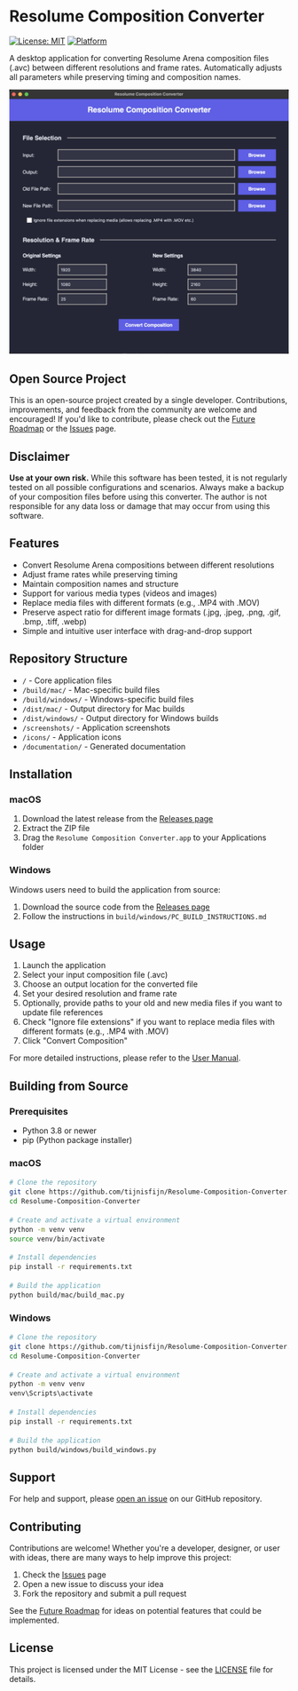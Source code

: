 # Resolume Composition Converter

[![License: MIT](https://img.shields.io/badge/License-MIT-blue.svg)](https://opensource.org/licenses/MIT)
[![Platform](https://img.shields.io/badge/platform-macOS-lightgrey.svg)](https://www.apple.com/macos)

A desktop application for converting Resolume Arena composition files (.avc) between different resolutions and frame rates. Automatically adjusts all parameters while preserving timing and composition names.

![Resolume Composition Converter](screenshots/app_screenshot.png)

## Open Source Project

This is an open-source project created by a single developer. Contributions, improvements, and feedback from the community are welcome and encouraged! If you'd like to contribute, please check out the [Future Roadmap](https://github.com/tijnisfijn/Resolume-Composition-Converter/wiki/Future-Roadmap) or the [Issues](https://github.com/tijnisfijn/Resolume-Composition-Converter/issues) page.

## Disclaimer

**Use at your own risk.** While this software has been tested, it is not regularly tested on all possible configurations and scenarios. Always make a backup of your composition files before using this converter. The author is not responsible for any data loss or damage that may occur from using this software.

## Features

- Convert Resolume Arena compositions between different resolutions
- Adjust frame rates while preserving timing
- Maintain composition names and structure
- Support for various media types (videos and images)
- Replace media files with different formats (e.g., .MP4 with .MOV)
- Preserve aspect ratio for different image formats (.jpg, .jpeg, .png, .gif, .bmp, .tiff, .webp)
- Simple and intuitive user interface with drag-and-drop support

## Repository Structure

- `/` - Core application files
- `/build/mac/` - Mac-specific build files
- `/build/windows/` - Windows-specific build files
- `/dist/mac/` - Output directory for Mac builds
- `/dist/windows/` - Output directory for Windows builds
- `/screenshots/` - Application screenshots
- `/icons/` - Application icons
- `/documentation/` - Generated documentation

## Installation

### macOS

1. Download the latest release from the [Releases page](https://github.com/tijnisfijn/Resolume-Composition-Converter/releases)
2. Extract the ZIP file
3. Drag the `Resolume Composition Converter.app` to your Applications folder

### Windows

Windows users need to build the application from source:

1. Download the source code from the [Releases page](https://github.com/tijnisfijn/Resolume-Composition-Converter/releases)
2. Follow the instructions in `build/windows/PC_BUILD_INSTRUCTIONS.md`

## Usage

1. Launch the application
2. Select your input composition file (.avc)
3. Choose an output location for the converted file
4. Set your desired resolution and frame rate
5. Optionally, provide paths to your old and new media files if you want to update file references
6. Check "Ignore file extensions" if you want to replace media files with different formats (e.g., .MP4 with .MOV)
7. Click "Convert Composition"

For more detailed instructions, please refer to the [User Manual](MANUAL.md).

## Building from Source

### Prerequisites

- Python 3.8 or newer
- pip (Python package installer)

### macOS

```bash
# Clone the repository
git clone https://github.com/tijnisfijn/Resolume-Composition-Converter.git
cd Resolume-Composition-Converter

# Create and activate a virtual environment
python -m venv venv
source venv/bin/activate

# Install dependencies
pip install -r requirements.txt

# Build the application
python build/mac/build_mac.py
```

### Windows

```bash
# Clone the repository
git clone https://github.com/tijnisfijn/Resolume-Composition-Converter.git
cd Resolume-Composition-Converter

# Create and activate a virtual environment
python -m venv venv
venv\Scripts\activate

# Install dependencies
pip install -r requirements.txt

# Build the application
python build/windows/build_windows.py
```

## Support

For help and support, please [open an issue](https://github.com/tijnisfijn/Resolume-Composition-Converter/issues) on our GitHub repository.

## Contributing

Contributions are welcome! Whether you're a developer, designer, or user with ideas, there are many ways to help improve this project:

1. Check the [Issues](https://github.com/tijnisfijn/Resolume-Composition-Converter/issues) page
2. Open a new issue to discuss your idea
3. Fork the repository and submit a pull request

See the [Future Roadmap](https://github.com/tijnisfijn/Resolume-Composition-Converter/wiki/Future-Roadmap) for ideas on potential features that could be implemented.

## License

This project is licensed under the MIT License - see the [LICENSE](LICENSE) file for details.